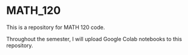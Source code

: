# MATH_120
This is a repository for MATH 120 code.

Throughout the semester, I will upload Google Colab notebooks to this repository.
